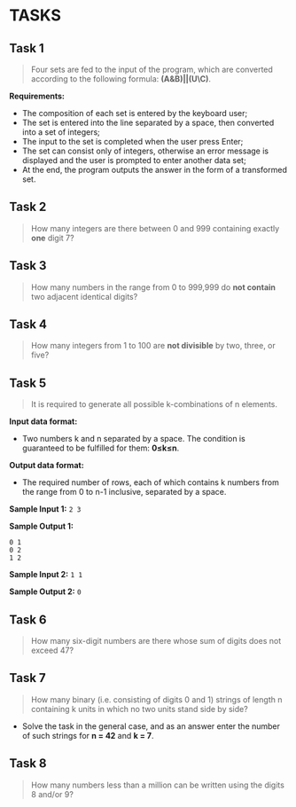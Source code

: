 # TASKS
## Task 1

> Four sets are fed to the input of the program, which are converted according to the following formula: **(A&B)||(U\C)**.

**Requirements:**
- The composition of each set is entered by the keyboard user;
- The set is entered into the line separated by a space, then converted into a set of integers;
- The input to the set is completed when the user press Enter;
- The set can consist only of integers, otherwise an error message is displayed and the user is prompted to enter another data set;
- At the end, the program outputs the answer in the form of a transformed set. 

## Task 2

> How many integers are there between 0 and 999 containing exactly **one** digit 7?

## Task 3

> How many numbers in the range from 0 to 999,999 do **not contain** two adjacent identical digits?

## Task 4

> How many integers from 1 to 100 are **not divisible** by two, three, or five?

## Task 5

> It is required to generate all possible k-combinations of n elements.

**Input data format:**
- Two numbers k and n separated by a space. The condition is guaranteed to be fulfilled for them: **0≤k≤n**.

**Output data format:**
- The required number of rows, each of which contains k numbers from the range from 0 to n-1 inclusive, separated by a space.

**Sample Input 1:**
```2 3```

**Sample Output 1:**
```
0 1
0 2
1 2
```

**Sample Input 2:**
```1 1```

**Sample Output 2:**
```0```

## Task 6
> How many six-digit numbers are there whose sum of digits does not exceed 47?

## Task 7
> How many binary (i.e. consisting of digits 0 and 1) strings of length n containing k units in which no two units stand side by side?
- Solve the task in the general case, and as an answer enter the number of such strings for **n = 42** and **k = 7**.

## Task 8
> How many numbers less than a million can be written using the digits 8 and/or 9?